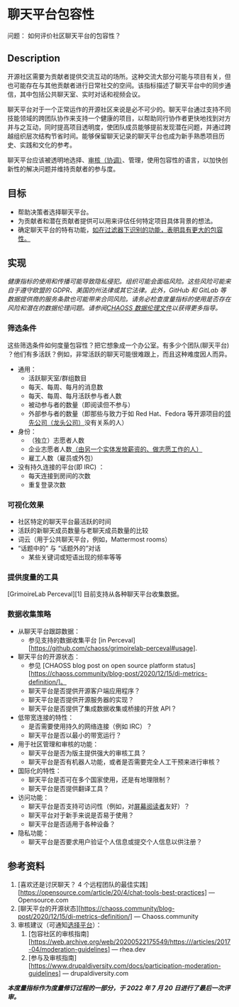 # 聊天平台包容性

问题： 如何评价社区聊天平台的包容性？

## Description

开源社区需要为贡献者提供交流互动的场所。这种交流大部分可能与项目有关，但也可能存在与其他贡献者进行日常社交的空间。该指标描述了聊天平台中的同步通信，其中包括公共聊天室、实时对话和视频会议。

聊天平台对于一个正常运作的开源社区来说是必不可少的。聊天平台通过支持不同技能领域的跨团队协作来支持一个健康的项目，以帮助同行协作者更快地找到对方并与之互动，同时提高项目透明度，使团队成员能够提前发现潜在问题，并通过跨越组织层次结构节省时间。能够保留聊天记录的聊天平台也成为新手熟悉项目历史、实践和文化的参考。

聊天平台应该被透明地选择、<u>审核（协调）</u>、管理，使用包容性的语言，以加快创新性的解决问题并维持贡献者的参与度。

## 目标

- 帮助决策者选择聊天平台。
- 为贡献者和潜在贡献者提供可以用来评估任何特定项目具体背景的想法。
- 确定聊天平台的特有功能，<u>如在过滤器下识别的功能，表明具有更大的包容性。</u>

## 实现

_健康指标的使用和传播可能导致隐私侵犯。组织可能会面临风险。这些风险可能来自于遵守欧盟的 GDPR、美国的州法律或其它法律。此外，GitHub 和 GitLab 等数据提供商的服务条款也可能带来合同风险。请务必检查度量指标的使用是否存在风险和潜在的数据伦理问题。请参阅[CHAOSS 数据伦理文件](https：//github.com/chaoss/metrics/tree/main/resources)以获得更多指导。_

### 筛选条件

这些筛选条件如何度量包容性？把它想象成一个办公室。有多少个团队(聊天平台) ？他们有多活跃？例如，非常活跃的聊天可能很难跟上，而且这种难度因人而异。

- 通用：
  - 活跃聊天室/群组数目
  - 每天、每周、每月的消息数
  - 每天、每周、每月活跃参与者人数
  - 被动参与者的数量（即阅读但不参与）
  - 外部参与者的数量（即那些与致力于如 Red Hat、Fedora 等开源项目的<u>领先公司（龙头公司）</u>没有关系的人）
- 身份：
  - （独立）志愿者人数
  - 企业志愿者人数<u>（由另一个实体发放薪资的、做志愿工作的人）</u>
  - 雇工人数（雇员或外包）
- 没有持久连接的平台(即 IRC) ：
  - 每天连接到房间的次数
  - 重复登录次数

### 可视化效果

- 社区特定的聊天平台最活跃的时间
- 活跃的新聊天成员数量与老聊天成员数量的比较
- 词云（用于公共聊天平台，例如，Mattermost rooms）
- “话题中的” 与 “话题外的”对话
  - 某些关键词或短语出现的频率等等

### 提供度量的工具

[GrimoireLab Perceval][1] 目前支持从各种聊天平台收集数据。

### 数据收集策略

- 从聊天平台跟踪数据：
  - 参见支持的数据收集平台 [in Perceval][https://github.com/chaoss/grimoirelab-perceval#usage].
- 聊天平台的开源状态：
  - 参见 [CHAOSS blog post on open source platform status][https://chaoss.community/blog-post/2020/12/15/di-metrics-definition/]。
  - 聊天平台是否提供开源客户端应用程序？
  - 聊天平台是否提供开源服务器的实现？
  - 聊天平台是否提供了集成数据收集或桥接的开放 API？
- 低带宽连接的特性：
  - 是否需要使用持久的网络连接（例如 IRC）？
  - 聊天平台是否以最小的带宽运行？
- 用于社区管理和审核的功能：
  - 聊天平台是否为版主提供强大的审核工具？
  - 聊天平台是否有机器人功能，或者是否需要完全人工干预来进行审核？
- 国际化的特性：
  - 聊天平台是否可在多个国家使用，还是有地理限制？
  - 聊天平台是否提供翻译工具？
- 访问功能：
  - 聊天平台是否支持可访问性（例如，对<u>屏幕阅读者</u>友好）？
  - 聊天平台对于新手来说是否易于使用？
  - 聊天平台是否适用于各种设备？
- 隐私功能：
  - 聊天平台是否要求用户验证个人信息或提交个人信息以供注册？

## 参考资料

1. [喜欢还是讨厌聊天？ 4 个远程团队的最佳实践][https://opensource.com/article/20/4/chat-tools-best-practices] — Opensource.com
2. [聊天平台的开源状态][https://chaoss.community/blog-post/2020/12/15/di-metrics-definition/] — Chaoss.community
3. 审核建议（可通知<u>选择平台</u>）：
   1. [包容社区的审核指南][https://web.archive.org/web/20200522175549/https:///articles/2017-04/moderation-guidelines] — rhea.dev
   2. [参与及审核指南][https://www.drupaldiversity.com/docs/participation-moderation-guidelines] — drupaldiversity.com

_**本度量指标作为度量修订过程的一部分，于 2022 年 7 月 20 日进行了最后一次评审。**_
